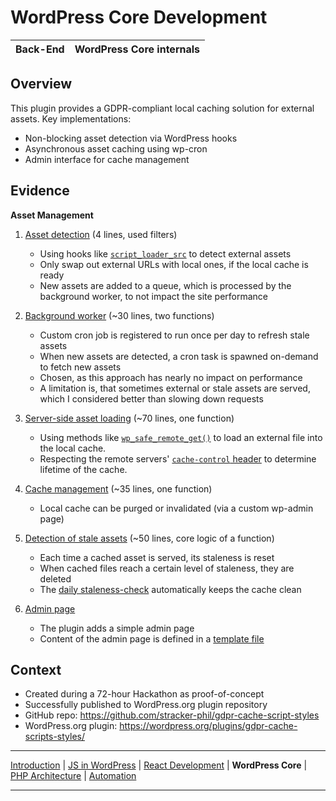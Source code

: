 # WordPress Core Development

| Back-End | WordPress Core internals |
|----------|--------------------------|

## Overview

This plugin provides a GDPR-compliant local caching solution for external assets. Key implementations:

- Non-blocking asset detection via WordPress hooks
- Asynchronous asset caching using wp-cron
- Admin interface for cache management

## Evidence

**Asset Management**

1. [Asset detection](https://github.com/stracker-phil/gdpr-cache-script-styles/blob/ef356d718753109d46caf0d715e2a67be5d98e88/includes/libs/scanner.php#L17-L20) (4 lines, used filters)
   - Using hooks like [`script_loader_src`](https://developer.wordpress.org/reference/hooks/script_loader_src/) to detect external assets
   - Only swap out external URLs with local ones, if the local cache is ready
   - New assets are added to a queue, which is processed by the background worker, to not impact the site performance

2. [Background worker](https://github.com/stracker-phil/gdpr-cache-script-styles/blob/ef356d718753109d46caf0d715e2a67be5d98e88/includes/libs/worker.php#L52-L85) (~30 lines, two functions)
   - Custom cron job is registered to run once per day to refresh stale assets
   - When new assets are detected, a cron task is spawned on-demand to fetch new assets
   - Chosen, as this approach has nearly no impact on performance
   - A limitation is, that sometimes external or stale assets are served, which I considered better than slowing down requests

3. [Server-side asset loading](https://github.com/stracker-phil/gdpr-cache-script-styles/blob/ef356d718753109d46caf0d715e2a67be5d98e88/includes/libs/cache.php#L166-L236) (~70 lines, one function)
   - Using methods like [`wp_safe_remote_get()`](https://developer.wordpress.org/reference/functions/wp_safe_remote_get/) to load an external file into the local cache.
   - Respecting the remote servers' [`cache-control` header](https://github.com/stracker-phil/gdpr-cache-script-styles/blob/ef356d718753109d46caf0d715e2a67be5d98e88/includes/libs/cache.php#L221) to determine lifetime of the cache.
   
4. [Cache management](https://github.com/stracker-phil/gdpr-cache-script-styles/blob/ef356d718753109d46caf0d715e2a67be5d98e88/includes/libs/cache.php#L54-L90) (~35 lines, one function)
   - Local cache can be purged or invalidated (via a custom wp-admin page)

5. [Detection of stale assets](https://github.com/stracker-phil/gdpr-cache-script-styles/blob/ef356d718753109d46caf0d715e2a67be5d98e88/includes/libs/data.php#L253-L303) (~50 lines, core logic of a function)
   - Each time a cached asset is served, its staleness is reset
   - When cached files reach a certain level of staleness, they are deleted
   - The [daily staleness-check](https://github.com/stracker-phil/gdpr-cache-script-styles/blob/ef356d718753109d46caf0d715e2a67be5d98e88/includes/libs/worker.php#L318-L371) automatically keeps the cache clean

6. [Admin page](https://github.com/stracker-phil/gdpr-cache-script-styles/blob/main/includes/admin/options.php)
   - The plugin adds a simple admin page
   - Content of the admin page is defined in a [template file](https://github.com/stracker-phil/gdpr-cache-script-styles/blob/main/templates/admin-options.php)

## Context

- Created during a 72-hour Hackathon as proof-of-concept
- Successfully published to WordPress.org plugin repository
- GitHub repo: https://github.com/stracker-phil/gdpr-cache-script-styles
- WordPress.org plugin: https://wordpress.org/plugins/gdpr-cache-scripts-styles/

---

[Introduction](../README.md) |
[JS in WordPress](../frontend-wp/README.md) |
[React Development](../react-ui/README.md) |
**WordPress Core** |
[PHP Architecture](../php-arch/README.md) |
[Automation](../automation/README.md)

---
